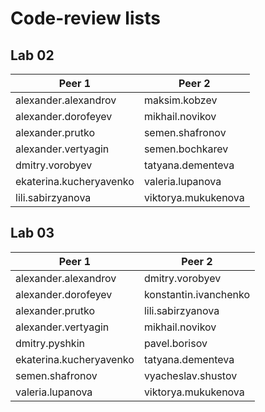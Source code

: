 # Code-review lists

## Lab 02

| Peer 1                    | Peer 2                |
| ------------------------- | --------------------- |
|alexander.alexandrov       |maksim.kobzev          |
|alexander.dorofeyev		|mikhail.novikov        |
|alexander.prutko		    |semen.shafronov        |
|alexander.vertyagin		|semen.bochkarev        |
|dmitry.vorobyev		    |tatyana.dementeva      |
|ekaterina.kucheryavenko	|valeria.lupanova       |
|lili.sabirzyanova		    |viktorya.mukukenova    |


## Lab 03

| Peer 1                    | Peer 2                |
| ------------------------- | --------------------- |
|alexander.alexandrov	    |dmitry.vorobyev        |
|alexander.dorofeyev	    |konstantin.ivanchenko  |
|alexander.prutko	        |lili.sabirzyanova      |
|alexander.vertyagin        |mikhail.novikov        |
|dmitry.pyshkin		        |pavel.borisov          |
|ekaterina.kucheryavenko    |tatyana.dementeva      |
|semen.shafronov	        |vyacheslav.shustov     |
|valeria.lupanova           |viktorya.mukukenova    |

